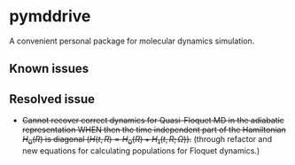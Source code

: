 # pymddrive

A convenient personal package for molecular dynamics simulation.

## Known issues

## Resolved issue
- ~~Cannot recover correct dynamics for Quasi-Floquet MD in the adiabatic representation WHEN then the time independent part of the Hamiltonian $H_0(R)$ is diagonal ($H(t, R) = H_0(R) + H_1(t, R; \Omega)$).~~ (through refactor and new equations for calculating populations for Floquet dynamics.)
